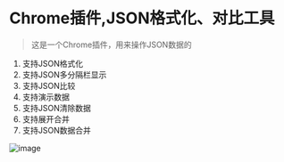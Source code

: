 # Chrome插件,JSON格式化、对比工具

> 这是一个Chrome插件，用来操作JSON数据的

1. 支持JSON格式化
2. 支持JSON多分隔栏显示
3. 支持JSON比较
4. 支持演示数据
5. 支持JSON清除数据
6. 支持展开合并
7. 支持JSON数据合并

![image](https://github.com/user-attachments/assets/60ca2683-a991-4c23-847f-54c38c0652ea)
